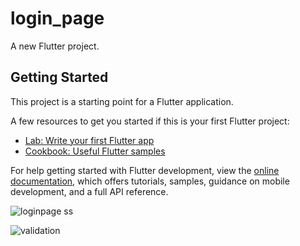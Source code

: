 # login_page

A new Flutter project.

## Getting Started

This project is a starting point for a Flutter application.

A few resources to get you started if this is your first Flutter project:

- [Lab: Write your first Flutter app](https://docs.flutter.dev/get-started/codelab)
- [Cookbook: Useful Flutter samples](https://docs.flutter.dev/cookbook)

For help getting started with Flutter development, view the
[online documentation](https://docs.flutter.dev/), which offers tutorials,
samples, guidance on mobile development, and a full API reference.


![loginpage ss](https://user-images.githubusercontent.com/24384739/169797857-56866fb2-a483-4fd9-9f5c-fe623f8d0e5b.PNG)

![validation](https://user-images.githubusercontent.com/24384739/169798482-4fa116a0-9e4b-42c9-be48-638d78c94a90.PNG)
